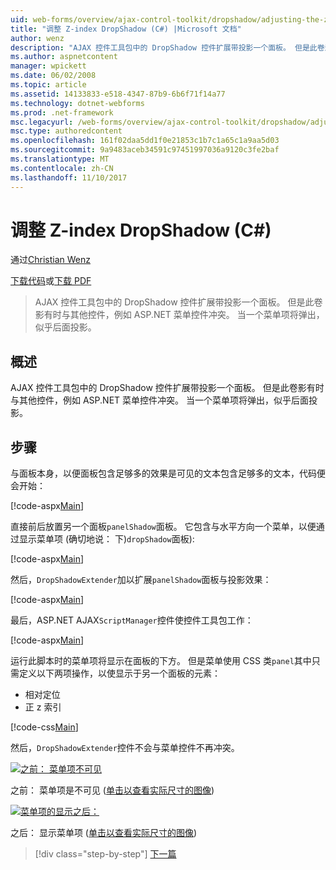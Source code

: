 ```yaml
---
uid: web-forms/overview/ajax-control-toolkit/dropshadow/adjusting-the-z-index-of-a-dropshadow-cs
title: "调整 Z-index DropShadow (C#) |Microsoft 文档"
author: wenz
description: "AJAX 控件工具包中的 DropShadow 控件扩展带投影一个面板。 但是此卷影有时与其他控件，以便 insta 冲突..."
ms.author: aspnetcontent
manager: wpickett
ms.date: 06/02/2008
ms.topic: article
ms.assetid: 14133833-e518-4347-87b9-6b6f71f14a77
ms.technology: dotnet-webforms
ms.prod: .net-framework
msc.legacyurl: /web-forms/overview/ajax-control-toolkit/dropshadow/adjusting-the-z-index-of-a-dropshadow-cs
msc.type: authoredcontent
ms.openlocfilehash: 161f02daa5dd1f0e21853c1b7c1a65c1a9aa5d03
ms.sourcegitcommit: 9a9483aceb34591c97451997036a9120c3fe2baf
ms.translationtype: MT
ms.contentlocale: zh-CN
ms.lasthandoff: 11/10/2017
---
```

<a name="adjusting-the-z-index-of-a-dropshadow-c"></a>调整 Z-index DropShadow (C#)
====================
通过[Christian Wenz](https://github.com/wenz)

[下载代码](http://download.microsoft.com/download/5/1/6/51652a81-500b-4f6b-88d3-617103e7941e/DropShadow1.cs.zip)或[下载 PDF](http://download.microsoft.com/download/b/6/a/b6ae89ee-df69-4c87-9bfb-ad1eb2b23373/dropshadow1CS.pdf)

> AJAX 控件工具包中的 DropShadow 控件扩展带投影一个面板。 但是此卷影有时与其他控件，例如 ASP.NET 菜单控件冲突。 当一个菜单项将弹出，似乎后面投影。


## <a name="overview"></a>概述

AJAX 控件工具包中的 DropShadow 控件扩展带投影一个面板。 但是此卷影有时与其他控件，例如 ASP.NET 菜单控件冲突。 当一个菜单项将弹出，似乎后面投影。

## <a name="steps"></a>步骤

与面板本身，以便面板包含足够多的效果是可见的文本包含足够多的文本，代码便会开始：

[!code-aspx[Main](adjusting-the-z-index-of-a-dropshadow-cs/samples/sample1.aspx)]

直接前后放置另一个面板`panelShadow`面板。 它包含与水平方向一个菜单，以便通过显示菜单项 (确切地说： 下)`dropShadow`面板):

[!code-aspx[Main](adjusting-the-z-index-of-a-dropshadow-cs/samples/sample2.aspx)]

然后，`DropShadowExtender`加以扩展`panelShadow`面板与投影效果：

[!code-aspx[Main](adjusting-the-z-index-of-a-dropshadow-cs/samples/sample3.aspx)]

最后，ASP.NET AJAX`ScriptManager`控件使控件工具包工作：

[!code-aspx[Main](adjusting-the-z-index-of-a-dropshadow-cs/samples/sample4.aspx)]

运行此脚本时的菜单项将显示在面板的下方。 但是菜单使用 CSS 类`panel`其中只需定义以下两项操作，以使显示于另一个面板的元素：

- 相对定位
- 正 z 索引

[!code-css[Main](adjusting-the-z-index-of-a-dropshadow-cs/samples/sample5.css)]

然后，`DropShadowExtender`控件不会与菜单控件不再冲突。


[![之前： 菜单项不可见](adjusting-the-z-index-of-a-dropshadow-cs/_static/image2.png)](adjusting-the-z-index-of-a-dropshadow-cs/_static/image1.png)

之前： 菜单项是不可见 ([单击以查看实际尺寸的图像](adjusting-the-z-index-of-a-dropshadow-cs/_static/image3.png))


[![菜单项的显示之后：](adjusting-the-z-index-of-a-dropshadow-cs/_static/image5.png)](adjusting-the-z-index-of-a-dropshadow-cs/_static/image4.png)

之后： 显示菜单项 ([单击以查看实际尺寸的图像](adjusting-the-z-index-of-a-dropshadow-cs/_static/image6.png))

>[!div class="step-by-step"]
[下一篇](manipulating-dropshadow-properties-from-client-code-cs.md)
